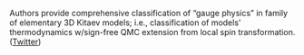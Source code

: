 
Authors provide comprehensive classification of “gauge physics” in family of elementary 3D Kitaev models; i.e., classification of models' thermodynamics w/sign-free QMC extension from local spin transformation. ([Twitter](https://twitter.com/JoshuahHeath/status/1272902123924094983))
